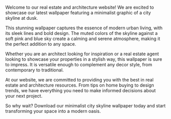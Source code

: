 <!--
Write me content for website with wallpaper "A minimalist graphic of a city skyline at dusk for a real estate or architecture website"
-->

<!--font:"Montserrat"-->

Welcome to our real estate and architecture website! We are excited to showcase our latest wallpaper featuring a minimalist graphic of a city skyline at dusk.

This stunning wallpaper captures the essence of modern urban living, with its sleek lines and bold design. The muted colors of the skyline against a soft pink and blue sky create a calming and serene atmosphere, making it the perfect addition to any space.

Whether you are an architect looking for inspiration or a real estate agent looking to showcase your properties in a stylish way, this wallpaper is sure to impress. It is versatile enough to complement any decor style, from contemporary to traditional.

At our website, we are committed to providing you with the best in real estate and architecture resources. From tips on home buying to design trends, we have everything you need to make informed decisions about your next project.

So why wait? Download our minimalist city skyline wallpaper today and start transforming your space into a modern oasis.
